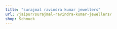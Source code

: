 ```yaml
---
title: "surajmal ravindra kumar jewellers"
url: /jaipur/surajmal-ravindra-kumar-jewellers/
shop: Schmuck
---
```

